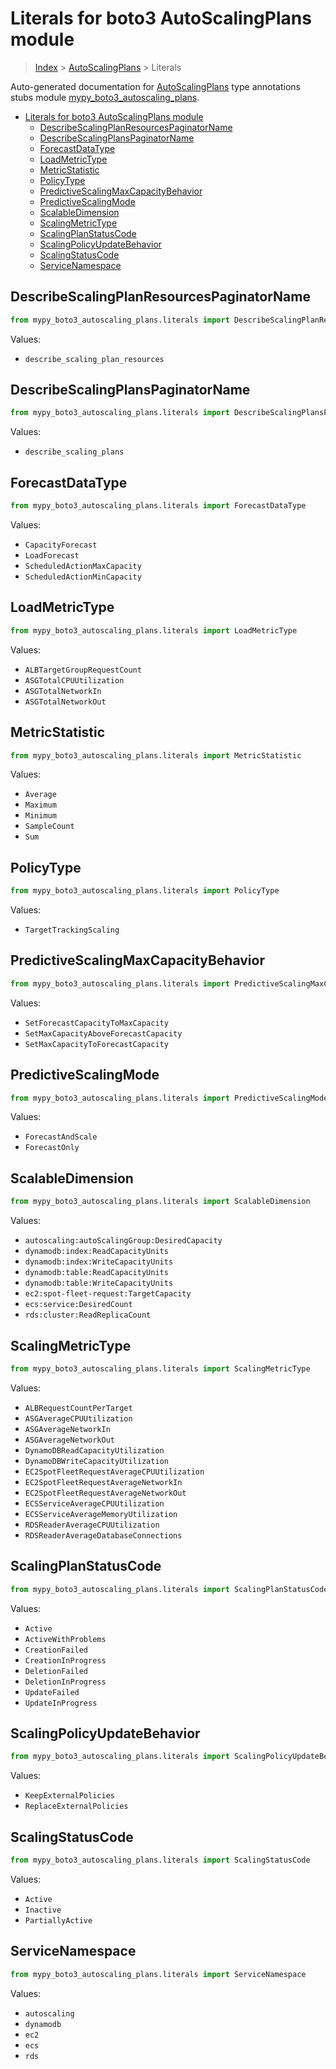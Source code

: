 # Literals for boto3 AutoScalingPlans module

> [Index](../index.md) > [AutoScalingPlans](./index.md) > Literals

Auto-generated documentation for [AutoScalingPlans](https://boto3.amazonaws.com/v1/documentation/api/latest/reference/services/autoscaling-plans.html#AutoScalingPlans)
type annotations stubs module [mypy_boto3_autoscaling_plans](https://pypi.org/project/mypy-boto3-autoscaling-plans/).

- [Literals for boto3 AutoScalingPlans module](#literals-for-boto3-autoscalingplans-module)
  - [DescribeScalingPlanResourcesPaginatorName](#describescalingplanresourcespaginatorname)
  - [DescribeScalingPlansPaginatorName](#describescalingplanspaginatorname)
  - [ForecastDataType](#forecastdatatype)
  - [LoadMetricType](#loadmetrictype)
  - [MetricStatistic](#metricstatistic)
  - [PolicyType](#policytype)
  - [PredictiveScalingMaxCapacityBehavior](#predictivescalingmaxcapacitybehavior)
  - [PredictiveScalingMode](#predictivescalingmode)
  - [ScalableDimension](#scalabledimension)
  - [ScalingMetricType](#scalingmetrictype)
  - [ScalingPlanStatusCode](#scalingplanstatuscode)
  - [ScalingPolicyUpdateBehavior](#scalingpolicyupdatebehavior)
  - [ScalingStatusCode](#scalingstatuscode)
  - [ServiceNamespace](#servicenamespace)

## DescribeScalingPlanResourcesPaginatorName

```python
from mypy_boto3_autoscaling_plans.literals import DescribeScalingPlanResourcesPaginatorName
```

Values:

- `describe_scaling_plan_resources`

## DescribeScalingPlansPaginatorName

```python
from mypy_boto3_autoscaling_plans.literals import DescribeScalingPlansPaginatorName
```

Values:

- `describe_scaling_plans`

## ForecastDataType

```python
from mypy_boto3_autoscaling_plans.literals import ForecastDataType
```

Values:

- `CapacityForecast`
- `LoadForecast`
- `ScheduledActionMaxCapacity`
- `ScheduledActionMinCapacity`

## LoadMetricType

```python
from mypy_boto3_autoscaling_plans.literals import LoadMetricType
```

Values:

- `ALBTargetGroupRequestCount`
- `ASGTotalCPUUtilization`
- `ASGTotalNetworkIn`
- `ASGTotalNetworkOut`

## MetricStatistic

```python
from mypy_boto3_autoscaling_plans.literals import MetricStatistic
```

Values:

- `Average`
- `Maximum`
- `Minimum`
- `SampleCount`
- `Sum`

## PolicyType

```python
from mypy_boto3_autoscaling_plans.literals import PolicyType
```

Values:

- `TargetTrackingScaling`

## PredictiveScalingMaxCapacityBehavior

```python
from mypy_boto3_autoscaling_plans.literals import PredictiveScalingMaxCapacityBehavior
```

Values:

- `SetForecastCapacityToMaxCapacity`
- `SetMaxCapacityAboveForecastCapacity`
- `SetMaxCapacityToForecastCapacity`

## PredictiveScalingMode

```python
from mypy_boto3_autoscaling_plans.literals import PredictiveScalingMode
```

Values:

- `ForecastAndScale`
- `ForecastOnly`

## ScalableDimension

```python
from mypy_boto3_autoscaling_plans.literals import ScalableDimension
```

Values:

- `autoscaling:autoScalingGroup:DesiredCapacity`
- `dynamodb:index:ReadCapacityUnits`
- `dynamodb:index:WriteCapacityUnits`
- `dynamodb:table:ReadCapacityUnits`
- `dynamodb:table:WriteCapacityUnits`
- `ec2:spot-fleet-request:TargetCapacity`
- `ecs:service:DesiredCount`
- `rds:cluster:ReadReplicaCount`

## ScalingMetricType

```python
from mypy_boto3_autoscaling_plans.literals import ScalingMetricType
```

Values:

- `ALBRequestCountPerTarget`
- `ASGAverageCPUUtilization`
- `ASGAverageNetworkIn`
- `ASGAverageNetworkOut`
- `DynamoDBReadCapacityUtilization`
- `DynamoDBWriteCapacityUtilization`
- `EC2SpotFleetRequestAverageCPUUtilization`
- `EC2SpotFleetRequestAverageNetworkIn`
- `EC2SpotFleetRequestAverageNetworkOut`
- `ECSServiceAverageCPUUtilization`
- `ECSServiceAverageMemoryUtilization`
- `RDSReaderAverageCPUUtilization`
- `RDSReaderAverageDatabaseConnections`

## ScalingPlanStatusCode

```python
from mypy_boto3_autoscaling_plans.literals import ScalingPlanStatusCode
```

Values:

- `Active`
- `ActiveWithProblems`
- `CreationFailed`
- `CreationInProgress`
- `DeletionFailed`
- `DeletionInProgress`
- `UpdateFailed`
- `UpdateInProgress`

## ScalingPolicyUpdateBehavior

```python
from mypy_boto3_autoscaling_plans.literals import ScalingPolicyUpdateBehavior
```

Values:

- `KeepExternalPolicies`
- `ReplaceExternalPolicies`

## ScalingStatusCode

```python
from mypy_boto3_autoscaling_plans.literals import ScalingStatusCode
```

Values:

- `Active`
- `Inactive`
- `PartiallyActive`

## ServiceNamespace

```python
from mypy_boto3_autoscaling_plans.literals import ServiceNamespace
```

Values:

- `autoscaling`
- `dynamodb`
- `ec2`
- `ecs`
- `rds`

